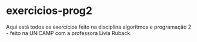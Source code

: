 # exercicios-prog2
Aqui está todos os exercícios feito na disciplina algoritmos e programação 2 - feito na UNICAMP com a professora Livia Ruback.
